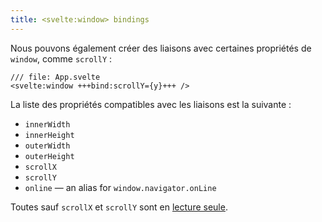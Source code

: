 ```yaml
---
title: <svelte:window> bindings
---
```


Nous pouvons également créer des liaisons avec certaines propriétés de `window`, comme `scrollY` :

```svelte
/// file: App.svelte
<svelte:window +++bind:scrollY={y}+++ />
```

La liste des propriétés compatibles avec les liaisons est la suivante :

- `innerWidth`
- `innerHeight`
- `outerWidth`
- `outerHeight`
- `scrollX`
- `scrollY`
- `online` — an alias for `window.navigator.onLine`

Toutes sauf `scrollX` et `scrollY` sont en <span class="vo">[lecture seule](SVELTE_SITE_URL/docs/development#readonly)</span>.
